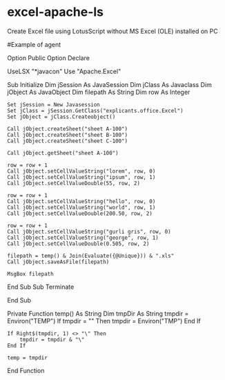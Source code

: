 # excel-apache-ls
Create Excel file using LotusScript without MS Excel (OLE) installed on PC

#Example of agent

Option Public
Option Declare

UseLSX "*javacon"
Use "Apache.Excel"

Sub Initialize
	Dim jSession As JavaSession
	Dim jClass As Javaclass
	Dim jObject As JavaObject
	Dim filepath As String
	Dim row As Integer

	Set jSession = New Javasession
	Set jClass = jSession.GetClass("explicants.office.Excel")
	Set jObject = jClass.Createobject()
	
	Call jObject.createSheet("sheet A-100")
	Call jObject.createSheet("sheet B-100")
	Call jObject.createSheet("sheet C-100")
	
	Call jObject.getSheet("sheet A-100")

	row = row + 1
	Call jObject.setCellValueString("lorem", row, 0)
	Call jObject.setCellValueString("ipsum", row, 1)
	Call jObject.setCellValueDouble(55, row, 2)
	
	row = row + 1
	Call jObject.setCellValueString("hello", row, 0)
	Call jObject.setCellValueString("world", row, 1)
	Call jObject.setCellValueDouble(200.50, row, 2)
	
	row = row + 1
	Call jObject.setCellValueString("gurli gris", row, 0)
	Call jObject.setCellValueString("george", row, 1)
	Call jObject.setCellValueDouble(0.505, row, 2)
	
	filepath = temp() & Join(Evaluate({@Unique})) & ".xls"
	Call jObject.saveAsFile(filepath)
	
	MsgBox filepath
End Sub
Sub Terminate
	
End Sub


Private Function temp() As String
	Dim tmpDir As String
	tmpdir = Environ("TEMP")
	If tmpdir = "" Then
		tmpdir = Environ("TMP")
	End If
	
	If Right$(tmpdir, 1) <> "\" Then
		tmpdir = tmpdir & "\"
	End If
	
	temp = tmpdir
End Function

